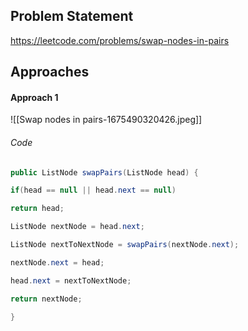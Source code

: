 ## Problem Statement
https://leetcode.com/problems/swap-nodes-in-pairs

## Approaches
#### Approach 1
![[Swap nodes in pairs-1675490320426.jpeg]]

###### Code
```java
public ListNode swapPairs(ListNode head) {

if(head == null || head.next == null)

return head;

ListNode nextNode = head.next;

ListNode nextToNextNode = swapPairs(nextNode.next);

nextNode.next = head;

head.next = nextToNextNode;

return nextNode;

}
```

